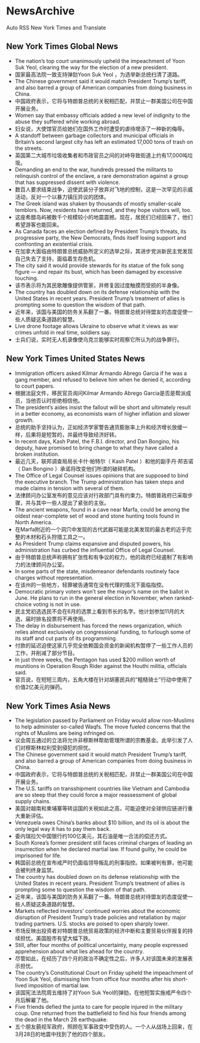 # NewsArchive
Auto RSS New York Times and Translate

## New York Times Global News
* The nation’s top court unanimously upheld the impeachment of Yoon Suk Yeol, clearing the way for the election of a new president.
* 国家最高法院一致支持弹劾Yoon Suk Yeol ，为选举新总统扫清了道路。
* The Chinese government said it would match President Trump’s tariff, and also barred a group of American companies from doing business in China.
* 中国政府表示，它将与特朗普总统的关税相匹配，并禁止一群美国公司在中国开展业务。
* Women say that embassy officials added a new level of indignity to the abuse they suffered while working abroad.
* 妇女说，大使馆官员给她们在国外工作时遭受的虐待增添了一种新的侮辱。
* A standoff between garbage collectors and municipal officials in Britain’s second largest city has left an estimated 17,000 tons of trash on the streets.
* 英国第二大城市垃圾收集者和市政官员之间的对峙导致街道上约有17,000吨垃圾。
* Demanding an end to the war, hundreds pressed the militants to relinquish control of the enclave, a rare demonstration against a group that has suppressed dissent with violence.
* 数百人要求结束战争，迫使武装分子放弃对飞地的控制，这是一次罕见的示威活动，反对一个以暴力镇压异议的团体。
* The Greek island was shaken by thousands of mostly smaller-scale temblors. Now, residents have returned, and they hope visitors will, too.
* 这座希腊岛屿被数千个规模较小的地震震撼。现在，居民们已经回来了，他们希望游客也能回来。
* As Canada faces an election defined by President Trump’s threats, its progressive party, the New Democrats, finds itself losing support and confronting an existential crisis.
* 在加拿大面临由特朗普总统威胁所定义的选举之际，其进步党派新民主党发现自己失去了支持，面临着生存危机。
* The city said it would provide stewards for its statue of the folk song figure — and repair its bust, which has been damaged by excessive touching.
* 该市表示将为其民歌雕像提供管家，并修复因过度触摸而受损的半身像。
* The country has doubled down on its defense relationship with the United States in recent years. President Trump’s treatment of allies is prompting some to question the wisdom of that path.
* 近年来，该国与美国的防务关系翻了一番。特朗普总统对待盟友的态度促使一些人质疑这条道路的智慧。
* Live drone footage allows Ukraine to observe what it views as war crimes unfold in real time, soldiers say.
* 士兵们说，实时无人机录像使乌克兰能够实时观察它所认为的战争罪行。

## New York Times United States News
* Immigration officers asked Kilmar Armando Abrego Garcia if he was a gang member, and refused to believe him when he denied it, according to court papers.
* 根据法庭文件，移民官员询问Kilmar Armando Abrego Garcia是否是帮派成员，当他否认时拒绝相信他。
* The president’s aides insist the fallout will be short and ultimately result in a better economy, as economists warn of higher inflation and slower growth.
* 总统的助手坚持认为，正如经济学家警告通货膨胀率上升和经济增长放缓一样，后果将是短暂的，并最终导致经济好转。
* In recent days, Kash Patel, the F.B.I. director, and Dan Bongino, his deputy, have promised to bring change to what they have called a broken institution.
* 最近几天，联邦调查局局长卡什·帕特尔（ Kash Patel ）和他的副手丹·邦吉诺（ Dan Bongino ）承诺将改变他们所谓的破碎机构。
* The Office of Legal Counsel issues opinions that are supposed to bind the executive branch. The Trump administration has taken steps and made claims in tension with several of them.
* 法律顾问办公室发布的意见应该对行政部门具有约束力。特朗普政府已采取步骤，并与其中一些人提出了紧张的主张。
* The ancient weapons, found in a cave near Marfa, could be among the oldest near-complete set of wood and stone hunting tools found in North America.
* 在Marfa附近的一个洞穴中发现的古代武器可能是北美发现的最古老的近乎完整的木材和石头狩猎工具之一。
* As President Trump claims expansive and disputed powers, his administration has curbed the influential Office of Legal Counsel.
* 由于特朗普总统声称拥有扩张性和有争议的权力，他的政府已经遏制了有影响力的法律顾问办公室。
* In some parts of the state, misdemeanor defendants routinely face charges without representation.
* 在该州的一些地方，轻罪被告通常在没有代理的情况下面临指控。
* Democratic primary voters won’t see the mayor’s name on the ballot in June. He plans to run in the general election in November, when ranked-choice voting is not in use.
* 民主党初选选民不会在6月的选票上看到市长的名字。他计划参加11月的大选，届时排名投票将不再使用。
* The delay in disbursement has forced the news organization, which relies almost exclusively on congressional funding, to furlough some of its staff and cut parts of its programming.
* 付款的延迟迫使这家几乎完全依赖国会资金的新闻机构暂停了一些工作人员的工作，并削减了部分节目。
* In just three weeks, the Pentagon has used $200 million worth of munitions in Operation Rough Rider against the Houthi militia, officials said.
* 官员说，在短短三周内，五角大楼在针对胡塞民兵的“粗糙骑士”行动中使用了价值2亿美元的弹药。

## New York Times Asia News
* The legislation passed by Parliament on Friday would allow non-Muslims to help administer so-called Waqfs. The move fueled concerns that the rights of Muslims are being infringed on.
* 议会周五通过的立法将允许非穆斯林帮助管理所谓的宗教基金。此举引发了人们对穆斯林权利受到侵犯的担忧。
* The Chinese government said it would match President Trump’s tariff, and also barred a group of American companies from doing business in China.
* 中国政府表示，它将与特朗普总统的关税相匹配，并禁止一群美国公司在中国开展业务。
* The U.S. tariffs on transshipment countries like Vietnam and Cambodia are so steep that they could force a major reassessment of global supply chains.
* 美国对越南和柬埔寨等转运国的关税如此之高，可能迫使对全球供应链进行重大重新评估。
* Venezuela owes China’s banks about $10 billion, and its oil is about the only legal way it has to pay them back.
* 委内瑞拉欠中国银行约100亿美元，其石油是唯一合法的偿还方式。
* South Korea’s former president still faces criminal charges of leading an insurrection when he declared martial law. If found guilty, he could be imprisoned for life.
* 韩国前总统在宣布戒严时仍面临领导叛乱的刑事指控。如果被判有罪，他可能会被判终身监禁。
* The country has doubled down on its defense relationship with the United States in recent years. President Trump’s treatment of allies is prompting some to question the wisdom of that path.
* 近年来，该国与美国的防务关系翻了一番。特朗普总统对待盟友的态度促使一些人质疑这条道路的智慧。
* Markets reflected investors’ continued worries about the economic disruption of President Trump’s trade policies and retaliation by major trading partners. U.S. stocks are poised to open sharply lower.
* 市场反映出投资者对特朗普总统贸易政策的经济中断和主要贸易伙伴报复的持续担忧。美国股市有望大幅下跌。
* Still, after four months of political uncertainty, many people expressed apprehension about what lies ahead for the country.
* 尽管如此，在经历了四个月的政治不确定性之后，许多人对该国未来的发展表示担忧。
* The country’s Constitutional Court on Friday upheld the impeachment of Yoon Suk Yeol, dismissing him from office four months after his short-lived imposition of martial law.
* 该国宪法法院周五维持了对Yoon Suk Yeol的弹劾，在他短暂实施戒严令四个月后解雇了他。
* Five friends defied the junta to care for people injured in the military coup. One returned from the battlefield to find his four friends among the dead in the March 28 earthquake.
* 五个朋友藐视军政府，照顾在军事政变中受伤的人。一个人从战场上回来，在3月28日的地震中找到了他的四个朋友。

